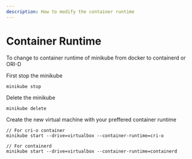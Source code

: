 ```yaml
---
description: How to modify the container runtime
---
```


# Container Runtime

To change to container runtime of minikube from docker to containerd or ORI-D

First stop the minikube

```
minikube stop
```

Delete the minikube

```
minikube delete
```

Create the new virtual machine with your preffered container runtime

```
// For cri-o container 
minikube start --drive=virtualbox --container-runtime=cri-o

// For containerd
minikube start --drive=virtualbox --container-runtime=containerd
```

